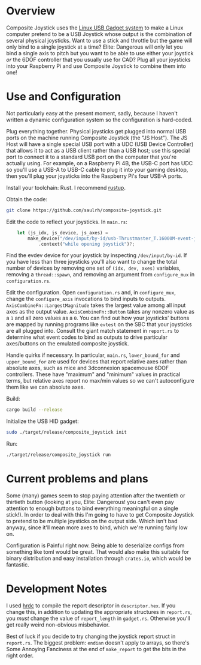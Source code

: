 # Overview

Composite Joystick uses the [Linux USB Gadget
system](https://docs.kernel.org/usb/gadget_configfs.html) to make a
Linux computer pretend to be a USB Joystick whose output is the
combination of several physical joysticks. Want to use a stick and
throttle but the game will only bind to a single joystick at a time?
Elite: Dangerous will only let you bind a single axis to pitch but you
want to be able to use either your joystick _or_ the 6DOF controller
that you usually use for CAD? Plug all your joysticks into your
Raspberry Pi and use Composite Joystick to combine them into one!

# Use and Configuration

Not particularly easy at the present moment, sadly, because I haven't
written a dynamic configuration system so the configuration is
hard-coded.

Plug everything together. Physical joysticks get plugged into normal
USB ports on the machine running Composite Joystick (the "JS
Host"). The JS Host will have a single special USB port with a UDC
(USB Device Controller) that allows it to act as a USB client rather
than a USB host; use this special port to connect it to a standard USB
port on the computer that you're actually using. For example, on a
Raspberry Pi 4B, the USB-C port has UDC so you'll use a USB-A to USB-C
cable to plug it into your gaming desktop, then you'll plug your
joysticks into the Raspberry Pi's four USB-A ports.

Install your toolchain: Rust. I recommend
[rustup](https://rustup.rs/).

Obtain the code:

```sh
git clone https://github.com/saulrh/composite-joystick.git
```

Edit the code to reflect your joysticks. In `main.rs`:

```rust
    let (js_idx, js_device, js_axes) =
        make_device("/dev/input/by-id/usb-Thrustmaster_T.16000M-event-joystick")
            .context("while opening joystick")?;
```

Find the evdev device for your joystick by inspecting
`/dev/input/by-id`. If you have less than three joysticks you'll also
want to change the total number of devices by removing one set of
`(idx, dev, axes)` variables, removing a `thread::spawn`, and removing
an argument from `configure_mux` in `configuration.rs`.

Edit the configuration. Open `configuration.rs` and, in
`configure_mux`, change the `configure_axis` invocations to bind
inputs to outputs. `AxisCombineFn::LargestMagnitude` takes the largest
value among all input axes as the output
value. `AxisCombineFn::Button` takes any nonzero value as a `1` and
all zero values as a `0`. You can find out how your joysticks' buttons
are mapped by running programs like `evtest` on the SBC that your
joysticks are all plugged into. Consult the giant match statement in
`report.rs` to determine what event codes to bind as outputs to drive
particular axes/buttons on the emulated composite joystick.

Handle quirks if necessary. In particular, `main.rs`,
`lower_bound_for` and `upper_bound_for` are used for devices that
report relative axes rather than absolute axes, such as mice and
3dconnexion spacemouse 6DOF controllers. These have "maximum" and
"minimum" values in practical terms, but relative axes report no
max/min values so we can't autoconfigure them like we can absolute
axes.

Build:

```sh
cargo build --release
```

Initialize the USB HID gadget:

```sh
sudo ./target/release/composite_joystick init
```

Run:

```sh
./target/release/composite_joystick run
```

# Current problems and plans

Some (many) games seem to stop paying attention after the twentieth or
thirtieth button (looking at you, Elite: Dangerous! you can't even pay
attention to enough buttons to bind everything meaningful on a single
stick!). In order to deal with this I'm going to have to get Composite
Joystick to pretend to be multiple joysticks on the output side. Which
isn't bad anyway, since it'll mean more axes to bind, which we're
running fairly low on.

Configuration is Painful right now. Being able to deserialize configs
from something like toml would be great. That would also make this
suitable for binary distribution and easy installation through
`crates.io`, which would be fantastic.

# Development Notes

I used [hrdc](https://github.com/nipo/hrdc/tree/master/hrdc) to
compile the report descriptor in `descriptor.hex`. If you change this,
in addition to updating the appropriate structures in `report.rs`, you
_must_ change the value of `report_length` in `gadget.rs`. Otherwise
you'll get really weird non-obvious misbehavior.

Best of luck if you decide to try changing the joystick report struct
in `report.rs`. The biggest problem: `endian` doesn't apply to arrays,
so there's Some Annoying Fanciness at the end of `make_report` to get
the bits in the right order.

